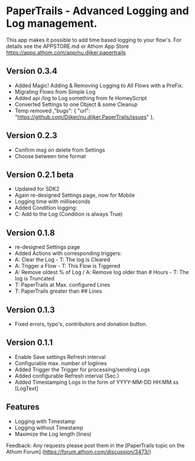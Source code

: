# PaperTrails - Advanced Logging and Log management.

This app makes it possible to add time based logging to your flow's.
For details see the APPSTORE.md or Athom App Store https://apps.athom.com/app/nu.dijker.papertrails

## Version 0.3.4
* Added Magic! Adding & Removing Logging to All Flows with a PreFix.
* Migrating Flows from Simple Log
* Added api /log to Log something from fe HomeyScript
* Converted Settings to one Object & some Cleanup
* Temp removed ,"bugs": { "url": "https://github.com/Dijker/nu.dijker.PaperTrails/issues" },

## Version 0.2.3
* Confirm msg on delete from Settings
* Choose between time format

## Version 0.2.1 beta
* Updated for SDK2
* Again re-designed Settings page, now for Mobile
* Logging time with milliseconds
* Added Condition logging:
* C: Add to the Log (Condition is always True)

## Version 0.1.8
* re-designed Settings page
* Added Actions with corresponding triggers:
* A: Clear the Log - T: The log is Cleared
* A: Trigger a Flow - T: This Flow is Tiggered
* A: Remove oldest % of Log / A: Remove log older than # Hours - T: The log is Truncated
* T: PaperTrails at Max. configured Lines
* T: PaperTrails greater than ## Lines

## Version 0.1.3
* Fixed errors, typo's, contributors and donation button.

## Version 0.1.1
* Enable Save settings Refresh interval
* Configurable max. number of loglines
* Added Trigger the Trigger for processing/sending Logs
* Added configurable Refresh interval (Sec.)
* Added Timestamping Logs in the form of YYYY-MM-DD HH:MM.ss [LogText]

## Features
* Logging with Timestamp
* Logging without Timestamp
* Maximize the Log length (lines)

Feedback:
Any requests please post them in the [PaperTrails topic on the Athom Forum] (https://forum.athom.com/discussion/3473/)
